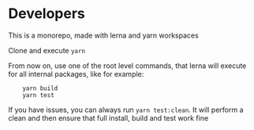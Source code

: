 # Developers

This is a monorepo, made with lerna and yarn workspaces

Clone and execute `yarn`

From now on, use one of the root level commands, that lerna will execute for all internal packages, like for example:
```
    yarn build
    yarn test
```

If you have issues, you can always run `yarn test:clean`. It will perform a clean and then ensure that full install, build and test work fine
